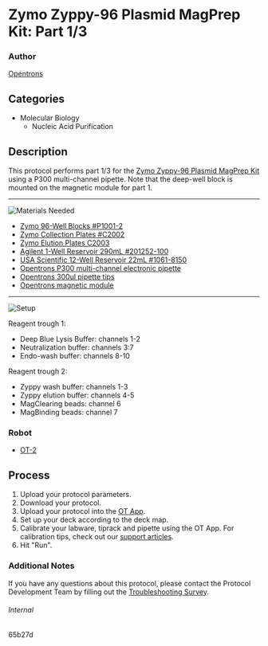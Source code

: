 # Zymo Zyppy-96 Plasmid MagPrep Kit: Part 1/3

### Author
[Opentrons](http://www.opentrons.com/)

## Categories
* Molecular Biology
    * Nucleic Acid Purification

## Description
This protocol performs part 1/3 for the [Zymo Zyppy-96 Plasmid MagPrep Kit](https://www.zymoresearch.com/collections/zyppy-plasmid-kits/products/zyppy-96-plasmid-magprep-kit) using a P300 multi-channel pipette. Note that the deep-well block is mounted on the magnetic module for part 1.

---
![Materials Needed](https://s3.amazonaws.com/opentrons-protocol-library-website/custom-README-images/001-General+Headings/materials.png)

* [Zymo 96-Well Blocks #P1001-2](https://www.zymoresearch.com/products/96-well-block)
* [Zymo Collection Plates #C2002](https://www.zymoresearch.com/products/collection-plate)
* [Zymo Elution Plates C2003](https://www.zymoresearch.com/products/elution-plate)
* [Agilent 1-Well Reservoir 290mL #201252-100](https://www.agilent.com/store/en_US/Prod-201252-100/201252-100)
* [USA Scientific 12-Well Reservoir 22mL #1061-8150](https://www.usascientific.com/12-channel-automation-reservoir.aspx)
* [Opentrons P300 multi-channel electronic pipette](https://shop.opentrons.com/collections/ot-2-pipettes/products/8-channel-electronic-pipette?variant=5984202489885)
* [Opentrons 300ul pipette tips](https://shop.opentrons.com/collections/opentrons-tips/products/opentrons-300ul-tips)
* [Opentrons magnetic module](https://shop.opentrons.com/collections/hardware-modules/products/magdeck)

---
![Setup](https://s3.amazonaws.com/opentrons-protocol-library-website/custom-README-images/001-General+Headings/Setup.png)

Reagent trough 1:
* Deep Blue Lysis Buffer: channels 1-2
* Neutralization buffer: channels 3:7
* Endo-wash buffer: channels 8-10

Reagent trough 2:
* Zyppy wash buffer: channels 1-3
* Zyppy elution buffer: channels 4-5
* MagClearing beads: channel 6
* MagBinding beads: channel 7

### Robot
* [OT-2](https://opentrons.com/ot-2)

## Process
1. Upload your protocol parameters.
2. Download your protocol.
3. Upload your protocol into the [OT App](https://opentrons.com/ot-app).
4. Set up your deck according to the deck map.
5. Calibrate your labware, tiprack and pipette using the OT App. For calibration tips, check out our [support articles](https://support.opentrons.com/en/collections/1559720-guide-for-getting-started-with-the-ot-2).
6. Hit "Run".

### Additional Notes
If you have any questions about this protocol, please contact the Protocol Development Team by filling out the [Troubleshooting Survey](https://protocol-troubleshooting.paperform.co/).

###### Internal
65b27d
